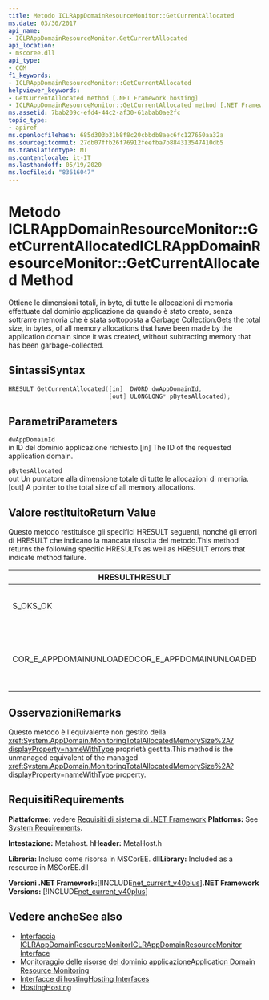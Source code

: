 ```yaml
---
title: Metodo ICLRAppDomainResourceMonitor::GetCurrentAllocated
ms.date: 03/30/2017
api_name:
- ICLRAppDomainResourceMonitor.GetCurrentAllocated
api_location:
- mscoree.dll
api_type:
- COM
f1_keywords:
- ICLRAppDomainResourceMonitor::GetCurrentAllocated
helpviewer_keywords:
- GetCurrentAllocated method [.NET Framework hosting]
- ICLRAppDomainResourceMonitor::GetCurrentAllocated method [.NET Framework hosting]
ms.assetid: 7bab209c-efd4-44c2-af30-61abab0ae2fc
topic_type:
- apiref
ms.openlocfilehash: 685d303b31b8f8c20cbbdb8aec6fc127650aa32a
ms.sourcegitcommit: 27db07ffb26f76912feefba7b884313547410db5
ms.translationtype: MT
ms.contentlocale: it-IT
ms.lasthandoff: 05/19/2020
ms.locfileid: "83616047"
---
```

# <a name="iclrappdomainresourcemonitorgetcurrentallocated-method"></a><span data-ttu-id="89440-102">Metodo ICLRAppDomainResourceMonitor::GetCurrentAllocated</span><span class="sxs-lookup"><span data-stu-id="89440-102">ICLRAppDomainResourceMonitor::GetCurrentAllocated Method</span></span>
<span data-ttu-id="89440-103">Ottiene le dimensioni totali, in byte, di tutte le allocazioni di memoria effettuate dal dominio applicazione da quando è stato creato, senza sottrarre memoria che è stata sottoposta a Garbage Collection.</span><span class="sxs-lookup"><span data-stu-id="89440-103">Gets the total size, in bytes, of all memory allocations that have been made by the application domain since it was created, without subtracting memory that has been garbage-collected.</span></span>  
  
## <a name="syntax"></a><span data-ttu-id="89440-104">Sintassi</span><span class="sxs-lookup"><span data-stu-id="89440-104">Syntax</span></span>  
  
```cpp  
HRESULT GetCurrentAllocated([in]  DWORD dwAppDomainId,  
                            [out] ULONGLONG* pBytesAllocated);  
```  
  
## <a name="parameters"></a><span data-ttu-id="89440-105">Parametri</span><span class="sxs-lookup"><span data-stu-id="89440-105">Parameters</span></span>  
 `dwAppDomainId`  
 <span data-ttu-id="89440-106">in ID del dominio applicazione richiesto.</span><span class="sxs-lookup"><span data-stu-id="89440-106">[in] The ID of the requested application domain.</span></span>  
  
 `pBytesAllocated`  
 <span data-ttu-id="89440-107">out Un puntatore alla dimensione totale di tutte le allocazioni di memoria.</span><span class="sxs-lookup"><span data-stu-id="89440-107">[out] A pointer to the total size of all memory allocations.</span></span>  
  
## <a name="return-value"></a><span data-ttu-id="89440-108">Valore restituito</span><span class="sxs-lookup"><span data-stu-id="89440-108">Return Value</span></span>  
 <span data-ttu-id="89440-109">Questo metodo restituisce gli specifici HRESULT seguenti, nonché gli errori di HRESULT che indicano la mancata riuscita del metodo.</span><span class="sxs-lookup"><span data-stu-id="89440-109">This method returns the following specific HRESULTs as well as HRESULT errors that indicate method failure.</span></span>  
  
|<span data-ttu-id="89440-110">HRESULT</span><span class="sxs-lookup"><span data-stu-id="89440-110">HRESULT</span></span>|<span data-ttu-id="89440-111">Description</span><span class="sxs-lookup"><span data-stu-id="89440-111">Description</span></span>|  
|-------------|-----------------|  
|<span data-ttu-id="89440-112">S_OK</span><span class="sxs-lookup"><span data-stu-id="89440-112">S_OK</span></span>|<span data-ttu-id="89440-113">Metodo completato correttamente.</span><span class="sxs-lookup"><span data-stu-id="89440-113">The method completed successfully.</span></span>|  
|<span data-ttu-id="89440-114">COR_E_APPDOMAINUNLOADED</span><span class="sxs-lookup"><span data-stu-id="89440-114">COR_E_APPDOMAINUNLOADED</span></span>|<span data-ttu-id="89440-115">Il dominio applicazione è stato scaricato o non esiste.</span><span class="sxs-lookup"><span data-stu-id="89440-115">The application domain has been unloaded or does not exist.</span></span>|  
  
## <a name="remarks"></a><span data-ttu-id="89440-116">Osservazioni</span><span class="sxs-lookup"><span data-stu-id="89440-116">Remarks</span></span>  
 <span data-ttu-id="89440-117">Questo metodo è l'equivalente non gestito della <xref:System.AppDomain.MonitoringTotalAllocatedMemorySize%2A?displayProperty=nameWithType> proprietà gestita.</span><span class="sxs-lookup"><span data-stu-id="89440-117">This method is the unmanaged equivalent of the managed <xref:System.AppDomain.MonitoringTotalAllocatedMemorySize%2A?displayProperty=nameWithType> property.</span></span>  
  
## <a name="requirements"></a><span data-ttu-id="89440-118">Requisiti</span><span class="sxs-lookup"><span data-stu-id="89440-118">Requirements</span></span>  
 <span data-ttu-id="89440-119">**Piattaforme:** vedere [Requisiti di sistema di .NET Framework](../../get-started/system-requirements.md).</span><span class="sxs-lookup"><span data-stu-id="89440-119">**Platforms:** See [System Requirements](../../get-started/system-requirements.md).</span></span>  
  
 <span data-ttu-id="89440-120">**Intestazione:** Metahost. h</span><span class="sxs-lookup"><span data-stu-id="89440-120">**Header:** MetaHost.h</span></span>  
  
 <span data-ttu-id="89440-121">**Libreria:** Incluso come risorsa in MSCorEE. dll</span><span class="sxs-lookup"><span data-stu-id="89440-121">**Library:** Included as a resource in MSCorEE.dll</span></span>  
  
 <span data-ttu-id="89440-122">**Versioni .NET Framework:**[!INCLUDE[net_current_v40plus](../../../../includes/net-current-v40plus-md.md)]</span><span class="sxs-lookup"><span data-stu-id="89440-122">**.NET Framework Versions:** [!INCLUDE[net_current_v40plus](../../../../includes/net-current-v40plus-md.md)]</span></span>  
  
## <a name="see-also"></a><span data-ttu-id="89440-123">Vedere anche</span><span class="sxs-lookup"><span data-stu-id="89440-123">See also</span></span>

- [<span data-ttu-id="89440-124">Interfaccia ICLRAppDomainResourceMonitor</span><span class="sxs-lookup"><span data-stu-id="89440-124">ICLRAppDomainResourceMonitor Interface</span></span>](iclrappdomainresourcemonitor-interface.md)
- [<span data-ttu-id="89440-125">Monitoraggio delle risorse del dominio applicazione</span><span class="sxs-lookup"><span data-stu-id="89440-125">Application Domain Resource Monitoring</span></span>](../../../standard/garbage-collection/app-domain-resource-monitoring.md)
- [<span data-ttu-id="89440-126">Interfacce di hosting</span><span class="sxs-lookup"><span data-stu-id="89440-126">Hosting Interfaces</span></span>](hosting-interfaces.md)
- [<span data-ttu-id="89440-127">Hosting</span><span class="sxs-lookup"><span data-stu-id="89440-127">Hosting</span></span>](index.md)

